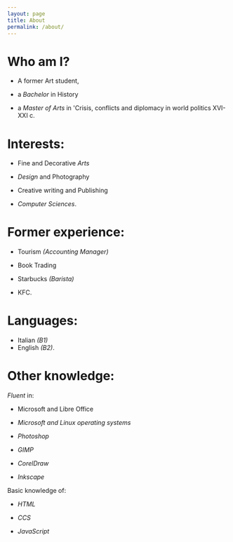 ```yaml
---
layout: page
title: About
permalink: /about/
---
```


# Who am I?

- A former Art student, 

- a *Bachelor* in History 

-  a *Master of Arts* in 'Crisis, conflicts and diplomacy in world politics XVI-XXI c.

# Interests:

- Fine and Decorative *Arts*

- *Design* and Photography

- Creative writing and Publishing

- *Computer Sciences*.

# Former experience: 

- Tourism *(Accounting Manager)*

- Book Trading

- Starbucks *(Barista)* 

- KFC.

# Languages: 

- Italian *(B1)* 
- English *(B2)*.

# Other knowledge:

 *Fluent* in: 

 - Microsoft and Libre Office

 - *Microsoft and Linux operating systems* 

 - *Photoshop*

 - *GIMP*

 - *CorelDraw*

 - *Inkscape*

 Basic knowledge of:

 - *HTML*

 - *CCS*

 - *JavaScript*
